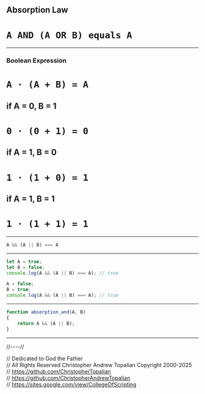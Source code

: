 ## Absorption Law
# **`A AND (A OR B) equals A`**

---

### Boolean Expression

# **`A · (A + B) = A`**

## if A = 0, B = 1

# **`0 · (0 + 1) = 0`**

## if A = 1, B = 0

# **`1 · (1 + 0) = 1`**

## if A = 1, B = 1

# **`1 · (1 + 1) = 1`**

---

```javascript
A && (A || B) === A
```

---

```javascript
let A = true;
let B = false;
console.log(A && (A || B) === A); // true

A = false;
B = true;
console.log(A && (A || B) === A); // true
```

---

```javascript
function absorption_and(A, B)
{
    return A && (A || B);
}
```

---

//----//

// Dedicated to God the Father  
// All Rights Reserved  Christopher Andrew Topalian Copyright 2000-2025  
// https://github.com/ChristopherTopalian  
// https://github.com/ChristopherAndrewTopalian  
// https://sites.google.com/view/CollegeOfScripting

